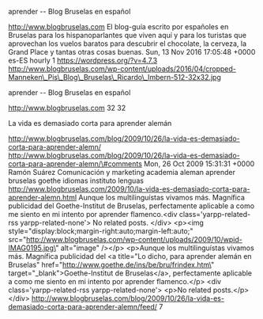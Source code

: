 aprender -- Blog Bruselas en español

http://www.blogbruselas.com El blog-guía escrito por españoles en
Bruselas para los hispanoparlantes que viven aquí y para los turistas
que aprovechan los vuelos baratos para descubrir el chocolate, la
cerveza, la Grand Place y tantas otras cosas buenas. Sun, 13 Nov 2016
17:05:48 +0000 es-ES hourly 1 https://wordpress.org/?v=4.7.3
http://www.blogbruselas.com/wp-content/uploads/2016/04/cropped-Manneken\_Pis\_Blog\_Bruselas\_Ricardo\_Imbern-512-32x32.jpg

aprender -- Blog Bruselas en español

http://www.blogbruselas.com 32 32

La vida es demasiado corta para aprender alemán

http://www.blogbruselas.com/blog/2009/10/26/la-vida-es-demasiado-corta-para-aprender-alemn/
http://www.blogbruselas.com/blog/2009/10/26/la-vida-es-demasiado-corta-para-aprender-alemn/\#comments
Mon, 26 Oct 2009 15:31:31 +0000 Ramón Suárez Comunicación y marketing
academia aleman aprender bruselas goethe idiomas instituto lenguas
http://www.blogbruselas.com/2009/10/la-vida-es-demasiado-corta-para-aprender-alemn.html
Aunque los multilinguístas vivamos más. Magnífica publicidad del
Goethe-Institut de Bruselas, perfectamente aplicable a como me siento en
mi intento por aprender flamenco.\<div class=\'yarpp-related-rss
yarpp-related-none\'\> No related posts. \</div\> \<p\>\<img
style=\"display:block;margin-right:auto;margin-left:auto;\"
src=\"http://www.blogbruselas.com/wp-content/uploads/2009/10/wpid-IMAG0195.jpg\"
alt=\"image\" /\>\</p\> \<p\>Aunque los multilinguístas vivamos más.
Magnífica publicidad del \<a title=\"Lo dicho, para aprender alemán en
Bruselas\" href=\"http://www.goethe.de/ins/be/bru/frindex.htm\"
target=\"\_blank\"\>Goethe-Institut de Bruselas\</a\>, perfectamente
aplicable a como me siento en mi intento por aprender flamenco.\</p\>
\<div class=\'yarpp-related-rss yarpp-related-none\'\> \<p\>No related
posts.\</p\> \</div\>
http://www.blogbruselas.com/blog/2009/10/26/la-vida-es-demasiado-corta-para-aprender-alemn/feed/
7
